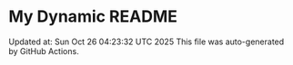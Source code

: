 # My Dynamic README
Updated at: Sun Oct 26 04:23:32 UTC 2025
This file was auto-generated by GitHub Actions.
